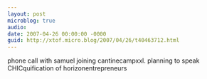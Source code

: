 ```yaml
---
layout: post
microblog: true
audio: 
date: 2007-04-26 00:00:00 -0000
guid: http://xtof.micro.blog/2007/04/26/t40463712.html
---
```

phone call with samuel joining cantinecampxxl. planning to speak CHICquification of horizonentrepreneurs
